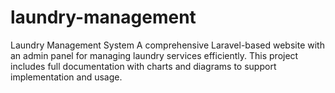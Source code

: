 # laundry-management
Laundry Management System A comprehensive Laravel-based website with an admin panel for managing laundry services efficiently. This project includes full documentation with charts and diagrams to support implementation and usage.
